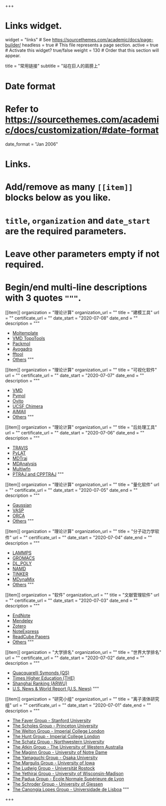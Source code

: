 +++
# Links widget.
widget = "links"  # See https://sourcethemes.com/academic/docs/page-builder/
headless = true  # This file represents a page section.
active = true  # Activate this widget? true/false
weight = 130  # Order that this section will appear.

title = "常用链接"
subtitle = "站在巨人的肩膀上"

# Date format
#   Refer to https://sourcethemes.com/academic/docs/customization/#date-format
date_format = "Jan 2006"

# Links.
#   Add/remove as many `[[item]]` blocks below as you like.
#   `title`, `organization` and `date_start` are the required parameters.
#   Leave other parameters empty if not required.
#   Begin/end multi-line descriptions with 3 quotes `"""`.

[[item]]
  organization = "理论计算"
  organization_url = ""
  title = "建模工具"
  url = ""
  certificate_url = ""
  date_start = "2020-07-08"
  date_end = ""
  description = """
  * [Moltemplate](http://www.moltemplate.org/)
  * [VMD TopoTools](https://zenodo.org/record/545655)
  * [Packmol](http://m3g.iqm.unicamp.br/packmol/home.shtml)
  * [Avogadro](http://avogadro.cc/)
  * [fftool](https://github.com/agiliopadua/fftool)
  * [Others](https://lammps.sandia.gov/prepost.html)
  """

[[item]]
  organization = "理论计算"
  organization_url = ""
  title = "可视化软件"
  url = ""
  certificate_url = ""
  date_start = "2020-07-07"
  date_end = ""
  description = """
  * [VMD](https://www.ks.uiuc.edu/Research/vmd/)
  * [Pymol](https://pymol.org/2/)
  * [Ovito](https://www.ovito.org/)
  * [UCSF Chimera](http://www.cgl.ucsf.edu/chimera/)
  * [AIMAll](http://aim.tkgristmill.com/index.html)
  * [Others](https://lammps.sandia.gov/prepost.html)
  """

[[item]]
  organization = "理论计算"
  organization_url = ""
  title = "后处理工具"
  url = ""
  certificate_url = ""
  date_start = "2020-07-06"
  date_end = ""
  description = """
  * [TRAVIS](http://www.travis-analyzer.de/)
  * [PyLAT](https://github.com/MaginnGroup/PyLAT)
  * [MDTraj](https://github.com/mdtraj/mdtraj)  
  * [MDAnalysis](https://www.mdanalysis.org/)
  * [Multiwfn](http://sobereva.com/multiwfn/)
  * [PTRAJ and CPPTRAJ](https://github.com/Amber-MD/cpptraj)
  """

[[item]]
  organization = "理论计算"
  organization_url = ""
  title = "量化软件"
  url = ""
  certificate_url = ""
  date_start = "2020-07-05"
  date_end = ""
  description = """
  * [Gaussian](https://gaussian.com)
  * [VASP](https://www.vasp.at)
  * [ORCA](https://orcaforum.kofo.mpg.de/app.php/portal)
  * [Others](https://en.wikipedia.org/wiki/List_of_quantum_chemistry_and_solid-state_physics_software)
  """

[[item]]
  organization = "理论计算"
  organization_url = ""
  title = "分子动力学软件"
  url = ""
  certificate_url = ""
  date_start = "2020-07-04"
  date_end = ""
  description = """
  * [LAMMPS](https://lammps.sandia.gov/)
  * [GROMACS](http://www.gromacs.org/)
  * [DL_POLY](https://www.scd.stfc.ac.uk/Pages/DL_POLY.aspx)
  * [NAMD](https://www.ks.uiuc.edu/Research/namd/)
  * [TINKER](https://dasher.wustl.edu/tinker/)
  * [MDynaMix](http://www.fos.su.se/~sasha/mdynamix/) 
  * [Others](https://en.wikipedia.org/wiki/Comparison_of_software_for_molecular_mechanics_modeling)
  """

[[item]]
  organization = "软件"
  organization_url = ""
  title = "文献管理软件"
  url = ""
  certificate_url = ""
  date_start = "2020-07-03"
  date_end = ""
  description = """
  * [EndNote](https://endnote.com/)
  * [Mendeley](https://www.mendeley.com/?interaction_required=true)
  * [Zotero](https://www.zotero.org/)
  * [NoteExpress](http://www.inoteexpress.com/aegean/)
  * [ReadCube Papers](https://www.papersapp.com/)
  * [Others](https://en.wikipedia.org/wiki/Comparison_of_reference_management_software)
  """

[[item]]
  organization = "大学排名"
  organization_url = ""
  title = "世界大学排名"
  url = ""
  certificate_url = ""
  date_start = "2020-07-02"
  date_end = ""
  description = """
  * [Quacquarelli Symonds (QS)](https://www.topuniversities.com/qs-world-university-rankings)
  * [Times Higher Education (THE)](https://www.timeshighereducation.com/world-university-rankings)
  * [Shanghai Ranking (ARWU)](http://www.shanghairanking.com/)
  * [U.S. News & World Report (U.S. News)](https://www.usnews.com/education/best-global-universities/rankings)
  """

[[item]]
  organization = "研究小组"
  organization_url = ""
  title = "离子液体研究组"
  url = ""
  certificate_url = ""
  date_start = "2020-07-01"
  date_end = ""
  description = """
  * [The Fayer Group - Stanford University](https://web.stanford.edu/group/fayer/)
  * [The Scholes Group - Princeton University](http://chemlabs.princeton.edu/scholes/)
  * [The Welton Group - Imperial College London](https://www.imperial.ac.uk/people/t.welton)
  * [The Hunt Group - Imperial College London](http://www.huntresearchgroup.org.uk/)
  * [The Schatz Group - Northwestern University](https://sites.northwestern.edu/schatz/)
  * [The Atkin Group - The University of Western Australia](http://chemlabs.princeton.edu/scholes/)
  * [The Maginn Group - University of Notre Dame](http://sites.nd.edu/maginn-group/edward-maginn/)
  * [The Yamaguchi Group - Osaka University](http://www-gcom.mech.eng.osaka-u.ac.jp/index-e.html)
  * [The Margulis Group - University of Iowa](https://chem.uiowa.edu/the-margulis-group)
  * [The Ludwig Group - Universität Rostock](https://www.ludwig.chemie.uni-rostock.de)
  * [The Yethiraj Group - University of Wisconsin-Madison](https://yethiraj.chem.wisc.edu)
  * [The Padua Group - École Normale Supérieure de Lyon](http://perso.ens-lyon.fr/agilio.padua/)
  * [The Schroder Group - University of Giessen](https://www.mdy.univie.ac.at/people/schroeder/schroeder.html)
  * [The Canongia Lopes Group - Universidade de Lisboa](http://web.tecnico.ulisboa.pt/~jnlopes/ZNHP/)
  """

+++
